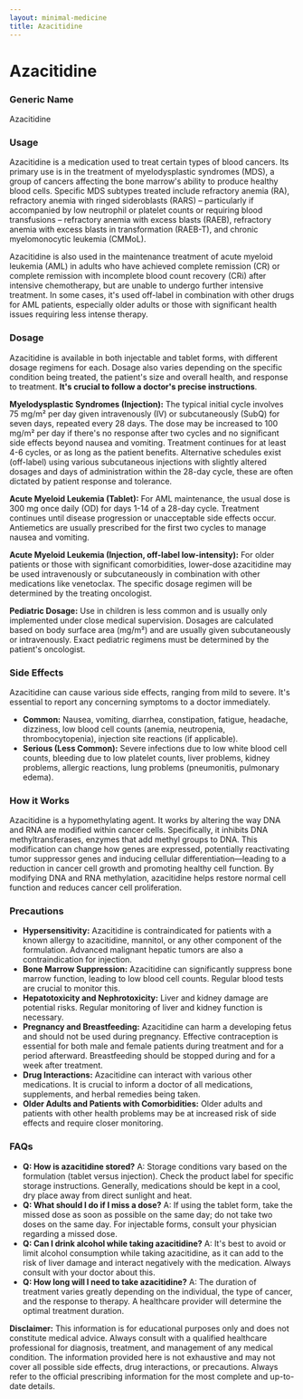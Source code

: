 ```yaml
---
layout: minimal-medicine
title: Azacitidine
---
```


# Azacitidine
### Generic Name
Azacitidine

### Usage

Azacitidine is a medication used to treat certain types of blood cancers.  Its primary use is in the treatment of myelodysplastic syndromes (MDS), a group of cancers affecting the bone marrow's ability to produce healthy blood cells.  Specific MDS subtypes treated include refractory anemia (RA), refractory anemia with ringed sideroblasts (RARS) – particularly if accompanied by low neutrophil or platelet counts or requiring blood transfusions – refractory anemia with excess blasts (RAEB), refractory anemia with excess blasts in transformation (RAEB-T), and chronic myelomonocytic leukemia (CMMoL).

Azacitidine is also used in the maintenance treatment of acute myeloid leukemia (AML) in adults who have achieved complete remission (CR) or complete remission with incomplete blood count recovery (CRi) after intensive chemotherapy, but are unable to undergo further intensive treatment.  In some cases, it's used off-label in combination with other drugs for AML patients, especially older adults or those with significant health issues requiring less intense therapy.

### Dosage

Azacitidine is available in both injectable and tablet forms, with different dosage regimens for each.  Dosage also varies depending on the specific condition being treated, the patient's size and overall health, and response to treatment.  **It's crucial to follow a doctor's precise instructions**.

**Myelodysplastic Syndromes (Injection):**  The typical initial cycle involves 75 mg/m² per day given intravenously (IV) or subcutaneously (SubQ) for seven days, repeated every 28 days. The dose may be increased to 100 mg/m² per day if there's no response after two cycles and no significant side effects beyond nausea and vomiting. Treatment continues for at least 4-6 cycles, or as long as the patient benefits.  Alternative schedules exist (off-label) using various subcutaneous injections with slightly altered dosages and days of administration within the 28-day cycle, these are often dictated by patient response and tolerance.

**Acute Myeloid Leukemia (Tablet):**  For AML maintenance, the usual dose is 300 mg once daily (OD) for days 1-14 of a 28-day cycle. Treatment continues until disease progression or unacceptable side effects occur.  Antiemetics are usually prescribed for the first two cycles to manage nausea and vomiting.

**Acute Myeloid Leukemia (Injection, off-label low-intensity):**  For older patients or those with significant comorbidities, lower-dose azacitidine may be used intravenously or subcutaneously in combination with other medications like venetoclax. The specific dosage regimen will be determined by the treating oncologist.

**Pediatric Dosage:**  Use in children is less common and is usually only implemented under close medical supervision. Dosages are calculated based on body surface area (mg/m²) and are usually given subcutaneously or intravenously.  Exact pediatric regimens must be determined by the patient's oncologist.


### Side Effects

Azacitidine can cause various side effects, ranging from mild to severe.  It's essential to report any concerning symptoms to a doctor immediately.

* **Common:** Nausea, vomiting, diarrhea, constipation, fatigue, headache, dizziness, low blood cell counts (anemia, neutropenia, thrombocytopenia), injection site reactions (if applicable).
* **Serious (Less Common):** Severe infections due to low white blood cell counts, bleeding due to low platelet counts, liver problems, kidney problems, allergic reactions, lung problems (pneumonitis, pulmonary edema).


### How it Works

Azacitidine is a hypomethylating agent. It works by altering the way DNA and RNA are modified within cancer cells.  Specifically, it inhibits DNA methyltransferases, enzymes that add methyl groups to DNA. This modification can change how genes are expressed, potentially reactivating tumor suppressor genes and inducing cellular differentiation—leading to a reduction in cancer cell growth and promoting healthy cell function.  By modifying DNA and RNA methylation, azacitidine helps restore normal cell function and reduces cancer cell proliferation.


### Precautions

* **Hypersensitivity:** Azacitidine is contraindicated for patients with a known allergy to azacitidine, mannitol, or any other component of the formulation. Advanced malignant hepatic tumors are also a contraindication for injection.
* **Bone Marrow Suppression:** Azacitidine can significantly suppress bone marrow function, leading to low blood cell counts. Regular blood tests are crucial to monitor this.
* **Hepatotoxicity and Nephrotoxicity:** Liver and kidney damage are potential risks.  Regular monitoring of liver and kidney function is necessary.
* **Pregnancy and Breastfeeding:** Azacitidine can harm a developing fetus and should not be used during pregnancy.  Effective contraception is essential for both male and female patients during treatment and for a period afterward. Breastfeeding should be stopped during and for a week after treatment.
* **Drug Interactions:** Azacitidine can interact with various other medications.  It is crucial to inform a doctor of all medications, supplements, and herbal remedies being taken.
* **Older Adults and Patients with Comorbidities:** Older adults and patients with other health problems may be at increased risk of side effects and require closer monitoring.


### FAQs

* **Q: How is azacitidine stored?** A: Storage conditions vary based on the formulation (tablet versus injection).  Check the product label for specific storage instructions.  Generally, medications should be kept in a cool, dry place away from direct sunlight and heat.
* **Q: What should I do if I miss a dose?** A: If using the tablet form, take the missed dose as soon as possible on the same day; do not take two doses on the same day. For injectable forms, consult your physician regarding a missed dose.
* **Q: Can I drink alcohol while taking azacitidine?** A:  It's best to avoid or limit alcohol consumption while taking azacitidine, as it can add to the risk of liver damage and interact negatively with the medication. Always consult with your doctor about this.
* **Q: How long will I need to take azacitidine?** A: The duration of treatment varies greatly depending on the individual, the type of cancer, and the response to therapy.  A healthcare provider will determine the optimal treatment duration.


**Disclaimer:**  This information is for educational purposes only and does not constitute medical advice.  Always consult with a qualified healthcare professional for diagnosis, treatment, and management of any medical condition.  The information provided here is not exhaustive and may not cover all possible side effects, drug interactions, or precautions.  Always refer to the official prescribing information for the most complete and up-to-date details.
